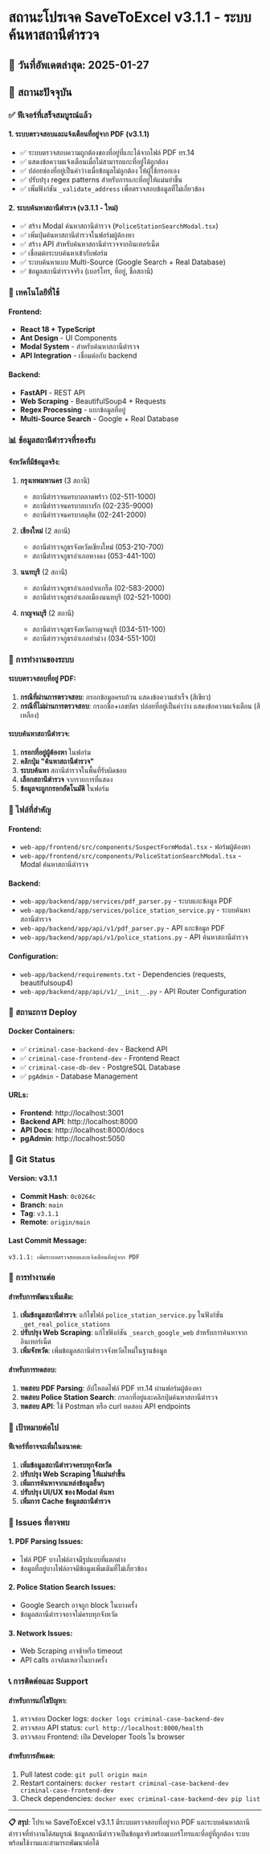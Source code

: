 # สถานะโปรเจค SaveToExcel v3.1.1 - ระบบค้นหาสถานีตำรวจ

## 📅 วันที่อัพเดตล่าสุด: 2025-01-27

## 🎯 สถานะปัจจุบัน

### ✅ ฟีเจอร์ที่เสร็จสมบูรณ์แล้ว

#### 1. **ระบบตรวจสอบและแจ้งเตือนที่อยู่จาก PDF** (v3.1.1)
- ✅ ระบบตรวจสอบความถูกต้องของที่อยู่ที่แกะได้จากไฟล์ PDF ทร.14
- ✅ แสดงข้อความแจ้งเตือนเมื่อไม่สามารถแกะที่อยู่ได้ถูกต้อง
- ✅ ปล่อยช่องที่อยู่เป็นค่าว่างเมื่อข้อมูลไม่ถูกต้อง ให้ผู้ใช้กรอกเอง
- ✅ ปรับปรุง regex patterns สำหรับการแกะที่อยู่ให้แม่นยำขึ้น
- ✅ เพิ่มฟังก์ชัน `_validate_address` เพื่อตรวจสอบข้อมูลที่ไม่เกี่ยวข้อง

#### 2. **ระบบค้นหาสถานีตำรวจ** (v3.1.1 - ใหม่)
- ✅ สร้าง Modal ค้นหาสถานีตำรวจ (`PoliceStationSearchModal.tsx`)
- ✅ เพิ่มปุ่มค้นหาสถานีตำรวจในฟอร์มผู้ต้องหา
- ✅ สร้าง API สำหรับค้นหาสถานีตำรวจจากอินเทอร์เน็ต
- ✅ เชื่อมต่อระบบค้นหาเข้ากับฟอร์ม
- ✅ ระบบค้นหาแบบ Multi-Source (Google Search + Real Database)
- ✅ ข้อมูลสถานีตำรวจจริง (เบอร์โทร, ที่อยู่, ชื่อสถานี)

### 🔧 เทคโนโลยีที่ใช้

#### Frontend:
- **React 18 + TypeScript**
- **Ant Design** - UI Components
- **Modal System** - สำหรับค้นหาสถานีตำรวจ
- **API Integration** - เชื่อมต่อกับ backend

#### Backend:
- **FastAPI** - REST API
- **Web Scraping** - BeautifulSoup4 + Requests
- **Regex Processing** - แยกข้อมูลที่อยู่
- **Multi-Source Search** - Google + Real Database

### 📊 ข้อมูลสถานีตำรวจที่รองรับ

#### จังหวัดที่มีข้อมูลจริง:
1. **กรุงเทพมหานคร** (3 สถานี)
   - สถานีตำรวจนครบาลลาดพร้าว (02-511-1000)
   - สถานีตำรวจนครบาลบางรัก (02-235-9000)
   - สถานีตำรวจนครบาลดุสิต (02-241-2000)

2. **เชียงใหม่** (2 สถานี)
   - สถานีตำรวจภูธรจังหวัดเชียงใหม่ (053-210-700)
   - สถานีตำรวจภูธรอำเภอหางดง (053-441-100)

3. **นนทบุรี** (2 สถานี)
   - สถานีตำรวจภูธรอำเภอปากเกร็ด (02-583-2000)
   - สถานีตำรวจภูธรอำเภอเมืองนนทบุรี (02-521-1000)

4. **กาญจนบุรี** (2 สถานี)
   - สถานีตำรวจภูธรจังหวัดกาญจนบุรี (034-511-100)
   - สถานีตำรวจภูธรอำเภอท่าม่วง (034-551-100)

### 🎨 การทำงานของระบบ

#### ระบบตรวจสอบที่อยู่ PDF:
1. **กรณีที่ผ่านการตรวจสอบ**: กรอกข้อมูลครบถ้วน แสดงข้อความสำเร็จ (สีเขียว)
2. **กรณีที่ไม่ผ่านการตรวจสอบ**: กรอกชื่อ+เลขบัตร ปล่อยที่อยู่เป็นค่าว่าง แสดงข้อความแจ้งเตือน (สีเหลือง)

#### ระบบค้นหาสถานีตำรวจ:
1. **กรอกที่อยู่ผู้ต้องหา** ในฟอร์ม
2. **คลิกปุ่ม "ค้นหาสถานีตำรวจ"**
3. **ระบบค้นหา** สถานีตำรวจในพื้นที่รับผิดชอบ
4. **เลือกสถานีตำรวจ** จากรายการที่แสดง
5. **ข้อมูลจะถูกกรอกอัตโนมัติ** ในฟอร์ม

### 📁 ไฟล์ที่สำคัญ

#### Frontend:
- `web-app/frontend/src/components/SuspectFormModal.tsx` - ฟอร์มผู้ต้องหา
- `web-app/frontend/src/components/PoliceStationSearchModal.tsx` - Modal ค้นหาสถานีตำรวจ

#### Backend:
- `web-app/backend/app/services/pdf_parser.py` - ระบบแกะข้อมูล PDF
- `web-app/backend/app/services/police_station_service.py` - ระบบค้นหาสถานีตำรวจ
- `web-app/backend/app/api/v1/pdf_parser.py` - API แกะข้อมูล PDF
- `web-app/backend/app/api/v1/police_stations.py` - API ค้นหาสถานีตำรวจ

#### Configuration:
- `web-app/backend/requirements.txt` - Dependencies (requests, beautifulsoup4)
- `web-app/backend/app/api/v1/__init__.py` - API Router Configuration

### 🚀 สถานะการ Deploy

#### Docker Containers:
- ✅ `criminal-case-backend-dev` - Backend API
- ✅ `criminal-case-frontend-dev` - Frontend React
- ✅ `criminal-case-db-dev` - PostgreSQL Database
- ✅ `pgAdmin` - Database Management

#### URLs:
- **Frontend**: http://localhost:3001
- **Backend API**: http://localhost:8000
- **API Docs**: http://localhost:8000/docs
- **pgAdmin**: http://localhost:5050

### 📝 Git Status

#### Version: v3.1.1
- **Commit Hash**: `0c0264c`
- **Branch**: `main`
- **Tag**: `v3.1.1`
- **Remote**: `origin/main`

#### Last Commit Message:
```
v3.1.1: เพิ่มระบบตรวจสอบและแจ้งเตือนที่อยู่จาก PDF
```

### 🔄 การทำงานต่อ

#### สำหรับการพัฒนาเพิ่มเติม:
1. **เพิ่มข้อมูลสถานีตำรวจ**: แก้ไขไฟล์ `police_station_service.py` ในฟังก์ชัน `_get_real_police_stations`
2. **ปรับปรุง Web Scraping**: แก้ไขฟังก์ชัน `_search_google_web` สำหรับการค้นหาจากอินเทอร์เน็ต
3. **เพิ่มจังหวัด**: เพิ่มข้อมูลสถานีตำรวจจังหวัดใหม่ในฐานข้อมูล

#### สำหรับการทดสอบ:
1. **ทดสอบ PDF Parsing**: อัปโหลดไฟล์ PDF ทร.14 ผ่านฟอร์มผู้ต้องหา
2. **ทดสอบ Police Station Search**: กรอกที่อยู่และคลิกปุ่มค้นหาสถานีตำรวจ
3. **ทดสอบ API**: ใช้ Postman หรือ curl ทดสอบ API endpoints

### 🎯 เป้าหมายต่อไป

#### ฟีเจอร์ที่อาจจะเพิ่มในอนาคต:
1. **เพิ่มข้อมูลสถานีตำรวจครบทุกจังหวัด**
2. **ปรับปรุง Web Scraping ให้แม่นยำขึ้น**
3. **เพิ่มการค้นหาจากแหล่งข้อมูลอื่นๆ**
4. **ปรับปรุง UI/UX ของ Modal ค้นหา**
5. **เพิ่มการ Cache ข้อมูลสถานีตำรวจ**

### 🐛 Issues ที่อาจพบ

#### 1. **PDF Parsing Issues**:
- ไฟล์ PDF บางไฟล์อาจมีรูปแบบที่แตกต่าง
- ข้อมูลที่อยู่บางไฟล์อาจมีข้อมูลเพิ่มเติมที่ไม่เกี่ยวข้อง

#### 2. **Police Station Search Issues**:
- Google Search อาจถูก block ในบางครั้ง
- ข้อมูลสถานีตำรวจอาจไม่ครบทุกจังหวัด

#### 3. **Network Issues**:
- Web Scraping อาจช้าหรือ timeout
- API calls อาจล้มเหลวในบางครั้ง

### 📞 การติดต่อและ Support

#### สำหรับการแก้ไขปัญหา:
1. ตรวจสอบ Docker logs: `docker logs criminal-case-backend-dev`
2. ตรวจสอบ API status: `curl http://localhost:8000/health`
3. ตรวจสอบ Frontend: เปิด Developer Tools ใน browser

#### สำหรับการอัพเดต:
1. Pull latest code: `git pull origin main`
2. Restart containers: `docker restart criminal-case-backend-dev criminal-case-frontend-dev`
3. Check dependencies: `docker exec criminal-case-backend-dev pip list`

---

**📋 สรุป**: โปรเจค SaveToExcel v3.1.1 มีระบบตรวจสอบที่อยู่จาก PDF และระบบค้นหาสถานีตำรวจที่ทำงานได้สมบูรณ์ ข้อมูลสถานีตำรวจเป็นข้อมูลจริงพร้อมเบอร์โทรและที่อยู่ที่ถูกต้อง ระบบพร้อมใช้งานและสามารถพัฒนาต่อได้
